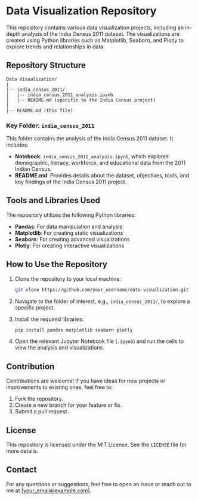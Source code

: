 # Data Visualization Repository

This repository contains various data visualization projects, including an in-depth analysis of the India Census 2011 dataset. The visualizations are created using Python libraries such as Matplotlib, Seaborn, and Plotly to explore trends and relationships in data.

## Repository Structure

```
Data Visualization/
|
|-- india_census_2011/
|   |-- india_census_2011_analysis.ipynb
|   |-- README.md (specific to the India Census project)
|
|-- README.md (this file)
```

### Key Folder: `india_census_2011`

This folder contains the analysis of the India Census 2011 dataset. It includes:
- **Notebook**: `india_census_2011_analysis.ipynb`, which explores demographic, literacy, workforce, and educational data from the 2011 Indian Census.
- **README.md**: Provides details about the dataset, objectives, tools, and key findings of the India Census 2011 project.

## Tools and Libraries Used

The repository utilizes the following Python libraries:
- **Pandas**: For data manipulation and analysis
- **Matplotlib**: For creating static visualizations
- **Seaborn**: For creating advanced visualizations
- **Plotly**: For creating interactive visualizations

## How to Use the Repository

1. Clone the repository to your local machine:
   ```bash
   git clone https://github.com/your_username/data-visualization.git
   ```

2. Navigate to the folder of interest, e.g., `india_census_2011/`, to explore a specific project.

3. Install the required libraries:
   ```bash
   pip install pandas matplotlib seaborn plotly
   ```

4. Open the relevant Jupyter Notebook file (`.ipynb`) and run the cells to view the analysis and visualizations.

## Contribution

Contributions are welcome! If you have ideas for new projects or improvements to existing ones, feel free to:
1. Fork the repository.
2. Create a new branch for your feature or fix.
3. Submit a pull request.

## License

This repository is licensed under the MIT License. See the `LICENSE` file for more details.

## Contact

For any questions or suggestions, feel free to open an issue or reach out to me at [your_email@example.com].

